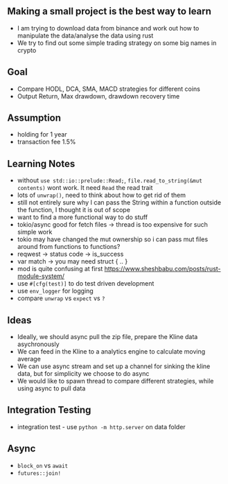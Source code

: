 ## Making a small project is the best way to learn
- I am trying to download data from binance and work out how to manipulate the data/analyse the data using rust
- We try to find out some simple trading strategy on some big names in crypto

## Goal
- Compare HODL, DCA, SMA, MACD strategies for different coins
- Output Return, Max drawdown, drawdown recovery time

## Assumption
- holding for 1 year
- transaction fee 1.5%

## Learning Notes
- without `use std::io::prelude::Read;`, `file.read_to_string(&mut contents)` wont work. It need `Read` the read trait
- lots of `unwrap()`, need to think about how to get rid of them
- still not entirely sure why I can pass the String within a function outside the function, I thought it is out of scope
- want to find a more functional way to do stuff
- tokio/async good for fetch files -> thread is too expensive for such simple work
- tokio may have changed the mut ownership so i can pass mut files around from functions to functions?
- reqwest -> status code  -> is_success
- var match -> you may need struct { .. }
- mod is quite confusing at first https://www.sheshbabu.com/posts/rust-module-system/
- use `#[cfg(test)]` to do test driven development
- use `env_logger` for logging
- compare `unwrap` vs `expect` vs `?`

## Ideas
- Ideally, we should async pull the zip file, prepare the Kline data asychronously
- We can feed in the Kline to a analytics engine to calculate moving average
- We can use async stream and set up a channel for sinking the kline data, but for simplicity we choose to do async
- We would like to spawn thread to compare different strategies, while using async to pull data

## Integration Testing
- integration test - use `python -m http.server` on data folder

## Async
- `block_on` vs `await`
- `futures::join!`


